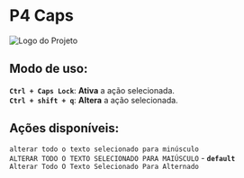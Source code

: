 # P4 Caps
![Logo do Projeto](https://i.ibb.co/xhjMDCx/imagem-2024-07-14-162934734.png)

## Modo de uso:  
**` Ctrl + Caps Lock `**: **Ativa** a ação selecionada.  
**` Ctrl + shift + q `**: **Altera** a ação selecionada.  

## Ações disponíveis:  
` alterar todo o texto selecionado para minúsculo `  
` ALTERAR TODO O TEXTO SELECIONADO PARA MAIÚSCULO ` - **`default`**  
` Alterar Todo O Texto Selecionado Para Alternado `  
